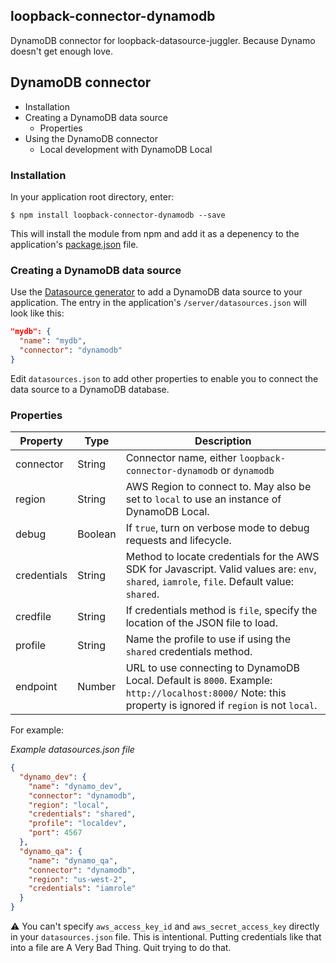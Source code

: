 ## loopback-connector-dynamodb

DynamoDB connector for loopback-datasource-juggler. Because Dynamo doesn't get enough love.

## DynamoDB connector

 * Installation
 * Creating a DynamoDB data source
   * Properties
 * Using the DynamoDB connector
   * Local development with DynamoDB Local

### Installation

In your application root directory, enter:

    $ npm install loopback-connector-dynamodb --save

This will install the module from npm and add it as a depenency to the application's [package.json](http://docs.strongloop.com/display/LB/package.json) file.

### Creating a DynamoDB data source

Use the [Datasource generator](http://docs.strongloop.com/display/LB/Datasource+generator) to add a DynamoDB data source to your application. The entry in the application's `/server/datasources.json` will look like this:

```json
"mydb": {
  "name": "mydb",
  "connector": "dynamodb"
}
```

Edit `datasources.json` to add other properties to enable you to connect the data source to a DynamoDB database.

### Properties

Property | Type | Description
-------- | ---- | -----------
connector | String | Connector name, either `loopback-connector-dynamodb` or `dynamodb`
region | String | AWS Region to connect to. May also be set to `local` to use an instance of DynamoDB Local.
debug | Boolean | If `true`, turn on verbose mode to debug requests and lifecycle.
credentials | String | Method to locate credentials for the AWS SDK for Javascript. Valid values are: `env`, `shared`, `iamrole`, `file`. Default value: `shared`.
credfile | String | If credentials method is `file`, specify the location of the JSON file to load.
profile | String | Name the profile to use if using the `shared` credentials method.
endpoint | Number | URL to use connecting to DynamoDB Local. Default is `8000`. Example: `http://localhost:8000/` Note: this property is ignored if `region` is not `local`.

For example:

*Example datasources.json file*
```json
{
  "dynamo_dev": {
    "name": "dynamo_dev",
    "connector": "dynamodb",
    "region": "local",
    "credentials": "shared",
    "profile": "localdev",
    "port": 4567
  },
  "dynamo_qa": {
    "name": "dynamo_qa",
    "connector": "dynamodb",
    "region": "us-west-2",
    "credentials": "iamrole"
  }
}
```

:warning: You can't specify `aws_access_key_id` and `aws_secret_access_key` directly in your `datasources.json` file.
This is intentional. Putting credentials like that into a file are A Very Bad Thing. Quit trying to do that.
